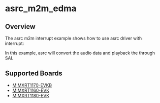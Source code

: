 # asrc_m2m_edma

## Overview
The asrc m2m interrupt example shows how to use asrc driver with interrupt:

In this example, asrc will convert the audio data and playback the through SAI.

## Supported Boards
- [MIMXRT1170-EVKB](../../../_boards/evkbmimxrt1170/driver_examples/asrc/asrc_m2m_edma/example_board_readme.md)
- [MIMXRT1160-EVK](../../../_boards/evkmimxrt1160/driver_examples/asrc/asrc_m2m_edma/example_board_readme.md)
- [MIMXRT1180-EVK](../../../_boards/evkmimxrt1180/driver_examples/asrc/asrc_m2m_edma/example_board_readme.md)
